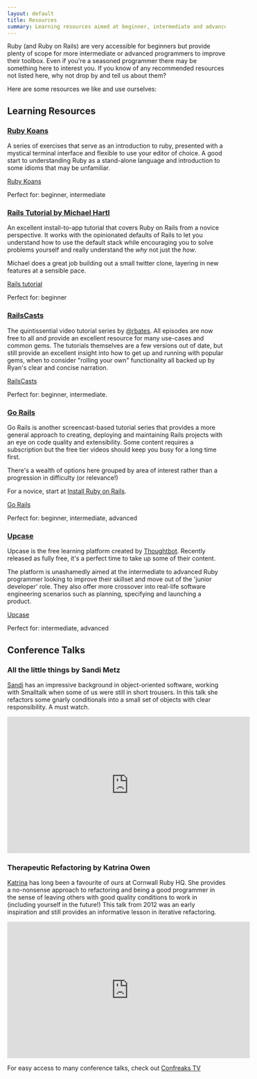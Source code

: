 ```yaml
---
layout: default
title: Resources
summary: Learning resources aimed at beginner, intermediate and advanced Ruby developers
---
```

Ruby (and Ruby on Rails) are very accessible for beginners but provide plenty of scope for more intermediate or advanced programmers to improve their toolbox. Even if you're a seasoned programmer there may be something here to interest you. If you know of any recommended resources not listed here, why not drop by and tell us about them?

Here are some resources we like and use ourselves:

## Learning Resources

### [Ruby Koans](http://rubykoans.com/)

A series of exercises that serve as an introduction to ruby, presented with a mystical terminal interface and flexible to use your editor of choice. A good start to understanding Ruby as a stand-alone language and introduction to some idioms that may be unfamiliar.

[Ruby Koans](http://rubykoans.com/)

Perfect for: beginner, intermediate

### [Rails Tutorial by Michael Hartl](https://www.railstutorial.org/book)

An excellent install-to-app tutorial that covers Ruby on Rails from a novice perspective. It works with the opinionated defaults of Rails to let you understand how to use the default stack while encouraging you to solve problems yourself and really understand the *why* not just the *how*. 

Michael does a great job building out a small twitter clone, layering in new features at a sensible pace.

[Rails tutorial](https://www.railstutorial.org/book)

Perfect for: beginner

### [RailsCasts](http://railscasts.com)

The quintissential video tutorial series by [@rbates](https://twitter.com/rbates). All episodes are now free to all and provide an excellent resource for many use-cases and common gems. The tutorials themselves are a few versions out of date, but still provide an excellent insight into how to get up and running with popular gems, when to consider "rolling your own" functionality all backed up by Ryan's clear and concise narration.

[RailsCasts](http://railscasts.com)

Perfect for: beginner, intermediate.

### [Go Rails](https://gorails.com/)

Go Rails is another screencast-based tutorial series that provides a more general approach to creating, deploying and maintaining Rails projects with an eye on code quality and extensibility. Some content requires a subscription but the free tier videos should keep you busy for a long time first.

There's a wealth of options here grouped by area of interest rather than a progression in difficulty (or relevance!) 

For a novice, start at [Install Ruby on Rails](https://gorails.com/setup).

[Go Rails](https://gorails.com/)

Perfect for: beginner, intermediate, advanced

### [Upcase](https://thoughtbot.com/upcase)

Upcase is the free learning platform created by [Thoughtbot](https://thoughtbot.com). Recently released as fully free, it's a perfect time to take up some of their content.

The platform is unashamedly aimed at the intermediate to advanced Ruby programmer looking to improve their skillset and move out of the 'junior developer' role. They also offer more crossover into real-life software engineering scenarios such as planning, specifying and launching a product.

[Upcase](https://thoughtbot.com/upcase)

Perfect for: intermediate, advanced

## Conference Talks

### All the little things by Sandi Metz

[Sandi](https://www.sandimetz.com/) has an impressive background in object-oriented software, working with Smalltalk when some of us were still in short trousers. In this talk she refactors some gnarly conditionals into a small set of objects with clear responsibility. A must watch.

<iframe width="560" height="315" src="https://www.youtube-nocookie.com/embed/8bZh5LMaSmE" frameborder="0" allow="autoplay; encrypted-media" allowfullscreen></iframe>

### Therapeutic Refactoring by Katrina Owen

[Katrina](http://www.kytrinyx.com/) has long been a favourite of ours at Cornwall Ruby HQ. She provides a no-nonsense approach to refactoring and being a good programmer in the sense of leaving others with good quality conditions to work in (including yourself in the future!) This talk from 2012 was an early inspiration and still provides an informative lesson in iterative refactoring.

<iframe width="560" height="315" src="https://www.youtube-nocookie.com/embed/J4dlF0kcThQ" frameborder="0" allow="autoplay; encrypted-media" allowfullscreen></iframe>

For easy access to many conference talks, check out [Confreaks TV](https://confreaks.tv/)
